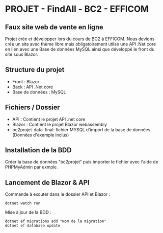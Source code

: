 # PROJET - FindAll - BC2 - EFFICOM
## Faux site web de vente en ligne

Projet crée et développer lors du cours de BC2 à EFFICOM. Nous devions crée un site avec thème libre mais obligatoirement utilsé une API .Net core en lien avec une Base de données MySQL ainsi que développé le front du site sous Blazor.

## Structure du projet

- Front : Blazor
- Back : API .Net core
- Base de données : MySQL

## Fichiers / Dossier

- API : Contient le projet API .net core
- Blazor : Contient le projet Blazor webassembly
- bc2projet-data-final: fichier MYSQL d'import de la base de données (Données d'exemple inclus)

## Installation de la BDD

Créer la base de données "bc2projet" puis importer le fichier avec l'aide de PHPMyAdmin par exmple.

## Lancement de Blazor & API

Commande à excuter dans le dossier API et Blazor :

```
dotnet watch run
```

Mise à jour de la BDD :

```
dotnet ef migrations add "Nom de la migration"
dotnet ef database update
```